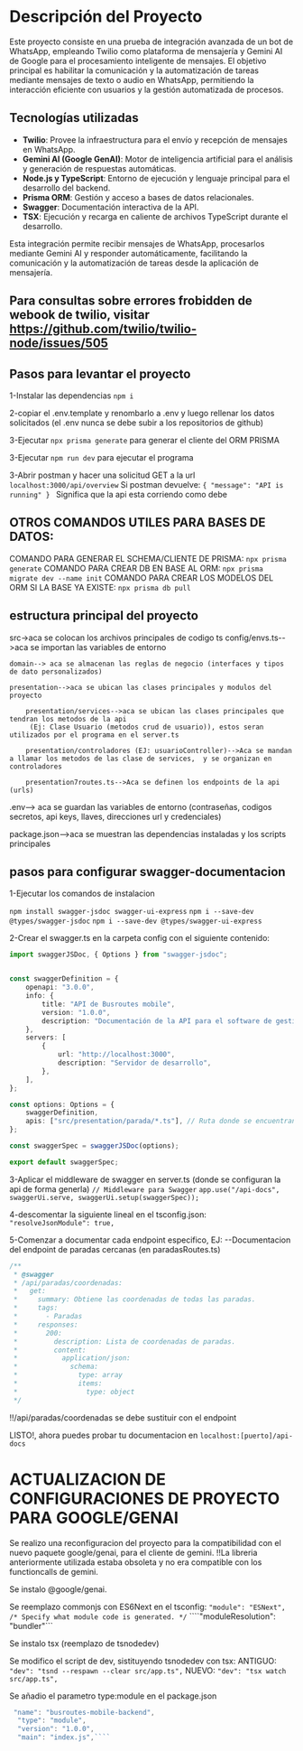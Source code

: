 # Descripción del Proyecto

Este proyecto consiste en una prueba de integración avanzada de un bot de WhatsApp, empleando Twilio como plataforma de mensajería y Gemini AI de Google para el procesamiento inteligente de mensajes. El objetivo principal es habilitar la comunicación y la automatización de tareas mediante mensajes de texto o audio en WhatsApp, permitiendo la interacción eficiente con usuarios y la gestión automatizada de procesos.

## Tecnologías utilizadas

- **Twilio**: Provee la infraestructura para el envío y recepción de mensajes en WhatsApp.
- **Gemini AI (Google GenAI)**: Motor de inteligencia artificial para el análisis y generación de respuestas automáticas.
- **Node.js y TypeScript**: Entorno de ejecución y lenguaje principal para el desarrollo del backend.
- **Prisma ORM**: Gestión y acceso a bases de datos relacionales.
- **Swagger**: Documentación interactiva de la API.
- **TSX**: Ejecución y recarga en caliente de archivos TypeScript durante el desarrollo.

Esta integración permite recibir mensajes de WhatsApp, procesarlos mediante Gemini AI y responder automáticamente, facilitando la comunicación y la automatización de tareas desde la aplicación de mensajería.

## Para consultas sobre errores frobidden de webook de twilio, visitar https://github.com/twilio/twilio-node/issues/505

## Pasos para levantar el proyecto

1-Instalar las dependencias
```npm i```


2-copiar el .env.template y renombarlo a .env y luego rellenar los datos solicitados (el .env nunca se debe subir a los repositorios de github)

3-Ejecutar ````npx prisma generate```` para generar el cliente del ORM PRISMA

3-Ejecutar ```npm run dev``` para ejecutar el programa

3-Abrir postman y hacer una solicitud GET a la url ```localhost:3000/api/overview```
    Si postman devuelve:
    ```{
        "message": "API is running"
       }
    ```
    Significa que la api esta corriendo como debe

## OTROS COMANDOS UTILES PARA BASES DE DATOS:
COMANDO PARA GENERAR EL SCHEMA/CLIENTE DE PRISMA: ````npx prisma generate````
COMANDO PARA CREAR DB EN BASE AL ORM: ````npx prisma migrate dev --name init````
COMANDO PARA CREAR LOS MODELOS DEL ORM SI LA BASE YA EXISTE: ````npx prisma db pull````








## estructura principal del proyecto
src->aca se colocan los archivos principales de codigo ts
    config/envs.ts-->aca se importan las variables de entorno

    domain--> aca se almacenan las reglas de negocio (interfaces y tipos de dato personalizados)

    presentation-->aca se ubican las clases principales y modulos del proyecto
    
        presentation/services-->aca se ubican las clases principales que tendran los metodos de la api
         (Ej: Clase Usuario (metodos crud de usuario)), estos seran utilizados por el programa en el server.ts

        presentation/controladores (EJ: usuarioController)-->Aca se mandan a llamar los metodos de las clase de services,  y se organizan en controladores

        presentation7routes.ts-->Aca se definen los endpoints de la api (urls)

.env--> aca se guardan las variables de entorno (contraseñas, codigos secretos, api keys, llaves, direcciones url y credenciales)

package.json-->aca se muestran las dependencias instaladas y los scripts principales




## pasos para configurar swagger-documentacion
1-Ejecutar los comandos de instalacion

````npm install swagger-jsdoc swagger-ui-express````
````npm i --save-dev @types/swagger-jsdoc````
```npm i --save-dev @types/swagger-ui-express```

2-Crear el swagger.ts en la carpeta config con el siguiente contenido:

```ts 
import swaggerJSDoc, { Options } from "swagger-jsdoc";


const swaggerDefinition = {
    openapi: "3.0.0",
    info: {
        title: "API de Busroutes mobile",
        version: "1.0.0",
        description: "Documentación de la API para el software de gestión de taller automotriz.",
    },
    servers: [
        {
            url: "http://localhost:3000",
            description: "Servidor de desarrollo",
        },
    ],
};

const options: Options = {
    swaggerDefinition,
    apis: ["src/presentation/parada/*.ts"], // Ruta donde se encuentran las rutas documentadas
};

const swaggerSpec = swaggerJSDoc(options);

export default swaggerSpec;
```


3-Aplicar el middleware de swagger en server.ts (donde se configuran la api de forma generla)
```// Middleware para Swagger```
```app.use("/api-docs", swaggerUi.serve, swaggerUi.setup(swaggerSpec));```

4-descomentar la siguiente lineal en el tsconfig.json:
```    "resolveJsonModule": true,```

5-Comenzar a documentar cada endpoint especifico, EJ:
--Documentacion del endpoint de paradas cercanas (en paradasRoutes.ts)
```ts
/**
 * @swagger
 * /api/paradas/coordenadas:
 *   get:
 *     summary: Obtiene las coordenadas de todas las paradas.
 *     tags:
 *       - Paradas
 *     responses:
 *       200:
 *         description: Lista de coordenadas de paradas.
 *         content:
 *           application/json:
 *             schema:
 *               type: array
 *               items:
 *                 type: object
 */
```
!!/api/paradas/coordenadas se debe sustituir con el endpoint

LISTO!, ahora puedes probar tu documentacion en 
```localhost:[puerto]/api-docs```


# ACTUALIZACION DE CONFIGURACIONES DE PROYECTO PARA GOOGLE/GENAI
Se realizo una reconfiguracion del proyecto para la compatibilidad con el nuevo paquete google/genai, para el cliente de gemini.
!!La libreria anteriormente utilizada estaba obsoleta y no era compatible con los functioncalls de gemini.

Se instalo @google/genai.

Se reemplazo commonjs con ES6Next en el tsconfig:
```"module": "ESNext", /* Specify what module code is generated. */```
    ````"moduleResolution": "bundler"```

Se instalo tsx (reemplazo de tsnodedev) 

Se modifico el script de dev, sistituyendo tsnodedev con tsx:
ANTIGUO:``    "dev": "tsnd --respawn --clear src/app.ts",``
NUEVO:     ````"dev": "tsx watch src/app.ts",````

Se añadio el parametro type:module en el package.json
````ts
 "name": "busroutes-mobile-backend",
  "type": "module",
  "version": "1.0.0",
  "main": "index.js",````
